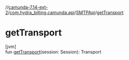 //[camunda-7.14-ext-2](../../../index.md)/[com.hydra_billing.camunda.api](../index.md)/[SMTPApi](index.md)/[getTransport](get-transport.md)

# getTransport

[jvm]\
fun [getTransport](get-transport.md)(session: Session): Transport

